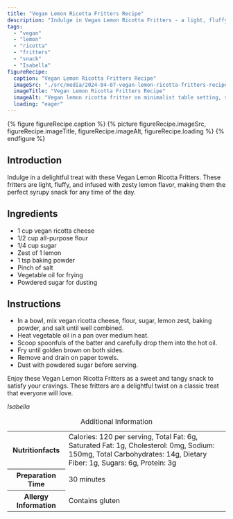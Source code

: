 ```yaml
---
title: "Vegan Lemon Ricotta Fritters Recipe"
description: "Indulge in Vegan Lemon Ricotta Fritters - a light, fluffy, and zesty treat. Perfect for any time of the day, these fritters are a delightful twist on a classic snack."
tags:
  - "vegan"
  - "lemon"
  - "ricotta"
  - "fritters"
  - "snack"
  - "Isabella"
figureRecipe: 
  caption: "Vegan Lemon Ricotta Fritters Recipe"
  imageSrc: "./src/media/2024-04-07-vegan-lemon-ricotta-fritters-recipe-2880.png"
  imageTitle: "Vegan Lemon Ricotta Fritters Recipe"
  imageAlt: "Vegan lemon ricotta fritter on minimalist table setting, showcasing fluffy texture and tangy lemon flavor, ready to be enjoyed with syrup."
  loading: "eager"
---
```


{% figure figureRecipe.caption %}
{% picture figureRecipe.imageSrc, figureRecipe.imageTitle, figureRecipe.imageAlt, figureRecipe.loading %}
{% endfigure %}

## Introduction

Indulge in a delightful treat with these Vegan Lemon Ricotta Fritters. These fritters are light, fluffy, and infused with zesty lemon flavor, making them the perfect syrupy snack for any time of the day.

## Ingredients

- 1 cup vegan ricotta cheese
- 1/2 cup all-purpose flour
- 1/4 cup sugar
- Zest of 1 lemon
- 1 tsp baking powder
- Pinch of salt
- Vegetable oil for frying
- Powdered sugar for dusting

## Instructions

- In a bowl, mix vegan ricotta cheese, flour, sugar, lemon zest, baking powder, and salt until well combined.
- Heat vegetable oil in a pan over medium heat.
- Scoop spoonfuls of the batter and carefully drop them into the hot oil.
- Fry until golden brown on both sides.
- Remove and drain on paper towels.
- Dust with powdered sugar before serving.

Enjoy these Vegan Lemon Ricotta Fritters as a sweet and tangy snack to satisfy your cravings. These fritters are a delightful twist on a classic treat that everyone will love.

*Isabella*

<table><caption class='sr-only'>Additional Information</caption><tr><th>Nutritionfacts</th><td>Calories: 120 per serving, Total Fat: 6g, Saturated Fat: 1g, Cholesterol: 0mg, Sodium: 150mg, Total Carbohydrates: 14g, Dietary Fiber: 1g, Sugars: 6g, Protein: 3g&nbsp;</td></tr><tr><th>Preparation Time</th><td>30 minutes&nbsp;</td></tr><tr><th>Allergy Information</th><td>Contains gluten&nbsp;</td></tr></table>

